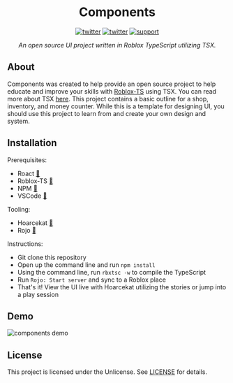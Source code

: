 <div align="center">
<h1>Components</h1>

[![twitter](https://img.shields.io/badge/follow-twitter-red?style=flat-square)](https://twitter.com/Mullets_Gavin)
[![twitter](https://img.shields.io/badge/visit-portfolio-blueviolet?style=flat-square)](https://mullets.xyz)
[![support](https://img.shields.io/badge/support-mullets-blue?style=flat-square)](https://www.buymeacoffee.com/mullets)

*An open source UI project written in Roblox TypeScript utilizing TSX.*
</div>

## About

Components was created to help provide an open source project to help educate and improve your skills with [Roblox-TS](https://roblox-ts.com) using TSX. You can read more about TSX [here](https://roblox-ts.com/docs/guides/roact-jsx). This project contains a basic outline for a shop, inventory, and money counter. While this is a template for designing UI, you should use this project to learn from and create your own design and system.

## Installation

Prerequisites:
- Roact [🔗](https://roblox.github.io/roact/)
- Roblox-TS [🔗](https://roblox-ts.com/docs/)
- NPM [🔗](https://nodejs.org/en/)
- VSCode [🔗](https://code.visualstudio.com/)

Tooling:
- Hoarcekat [🔗](https://github.com/Kampfkarren/hoarcekat)
- Rojo [🔗](https://rojo.space/docs/installation/)

Instructions:
- Git clone this repository
- Open up the command line and run `npm install`
- Using the command line, run `rbxtsc -w` to compile the TypeScript
- Run `Rojo: Start server` and sync to a Roblox place
- That's it! View the UI live with Hoarcekat utilizing the stories or jump into a play session

## Demo

![components demo](https://media.giphy.com/media/HbYNtbGlnwfNLF9Y2S/giphy.gif)

## License

This project is licensed under the Unlicense. See [LICENSE](https://github.com/Mullets-Gavin/Components/blob/master/LICENSE) for details.
